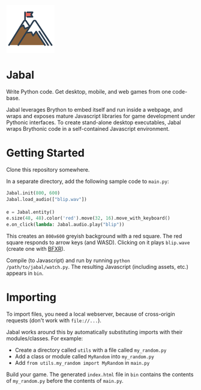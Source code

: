 ![logo](mountain.png)
# Jabal

Write Python code. Get desktop, mobile, and web games from one code-base.

Jabal leverages Brython to embed itself and run inside a webpage, and wraps and exposes mature Javascript libraries for game development under Pythonic interfaces.  To create stand-alone desktop executables, Jabal wraps Brythonic code in a self-contained Javascript environment.

# Getting Started

Clone this repository somewhere.

In a separate directory, add the following sample code to `main.py`:

```python
Jabal.init(800, 600)
Jabal.load_audio(["blip.wav"])

e = Jabal.entity()
e.size(48, 48).color('red').move(32, 16).move_with_keyboard()
e.on_click(lambda: Jabal.audio.play("blip"))
```

This creates an `800x600` greyish background with a red square. The red square responds to arrow keys (and WASD). Clicking on it plays `blip.wave` (create one with [BFXR](http://www.bfxr.net/)).

Compile (to Javascript) and run by running `python /path/to/jabal/watch.py`. The resulting Javascript (including assets, etc.) appears in `bin`.

# Importing

To import files, you need a local webserver, because of cross-origin requests (don't work with `file://...`).

Jabal works around this by automatically substituting imports with their modules/classes. For example:

- Create a directory called `utils` with a file called `my_random.py`
- Add a class or module called `MyRandom` into `my_random.py`
- Add `from utils.my_random import MyRandom` in `main.py`

Build your game. The generated `index.html` file in `bin` contains the contents of `my_random.py` before the contents of `main.py`.